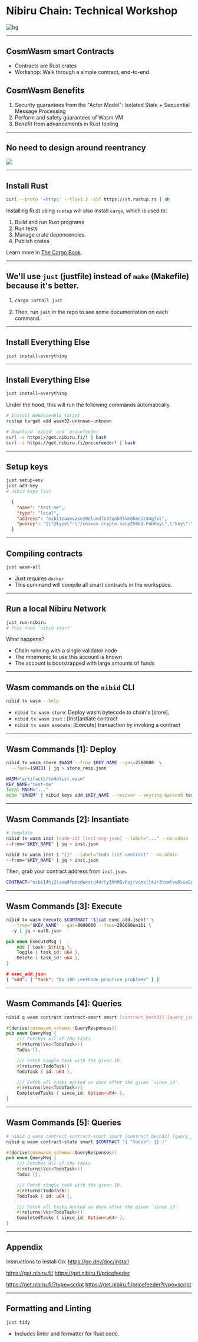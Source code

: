# Nibiru Chain: Technical Workshop

<!-- class: invert -->

![bg](./assets/bg-dark.png)
<!-- Changes background of the first slide. -->

---

## CosmWasm smart Contracts

- Contracts are Rust crates
- Workshop: Walk through a simple contract, end-to-end

## CosmWasm Benefits

1. Security guarantees from the "Actor Model": Isolated State + Sequential
   Message Processing
2. Perform and safety guarantees of Wasm VM
3. Benefit from advancements in Rust tooling

---

## No need to design around reentrancy

![](./assets/reentrancy.png)

---

## Install Rust

```bash
curl --proto '=https' --tlsv1.2 -sSf https://sh.rustup.rs | sh
```

Installing Rust using `rustup` will also install `cargo`, which is used to:

1. Build and run Rust programs
2. Run tests
3. Manage crate depencencies. 
4. Publish crates

Learn more in [The Cargo Book](https://doc.rust-lang.org/cargo/getting-started/first-steps.html).

---

## We'll use `just` (justfile) instead of `make` (Makefile) because it's better.

1. 
    ```bash
    cargo install just
    ```
2. Then, run `just` in the repo to see some documentation on each command.

---

## Install Everything Else

```bash 
just install-everything
```

--- 

## Install Everything Else

```bash 
just install-everything
```

Under the hood, this will run the following commands automatically.

```bash
# Install WebAssembly target
rustup target add wasm32-unknown-unknown
```

```bash
# Download `nibid` and `pricefeeder`
curl -s https://get.nibiru.fi/! | bash
curl -s https://get.nibiru.fi/pricefeeder! | bash
```

---

## Setup keys

```bash
just setup-env
just add-key
# nibid keys list 
```

```json
  {
    "name": "test-me",
    "type": "local",
    "address": "nibi1zaavvzxez0elundtn32qnk9lkm8kmcsz44g7xl",
    "pubkey": "{\"@type\":\"/cosmos.crypto.secp256k1.PubKey\",\"key\":\"AvzwBOriY8sVwEXrXf1gXanhT9imlfWeUWLQ8pMxrRsg\"}"
  }
```

--- 

## Compiling contracts

```bash
just wasm-all
```

- Just requires `docker`
- This command will compile all smart contracts in the workspace.


---

## Run a local Nibiru Network

```bash
just run-nibiru
# This runs `nibid start`
```

What happens?
- Chain running with a single validator node
- The mnemonic to use this account is known
- The account is bootstrapped with large amounts of funds

--- 

## Wasm commands on the `nibid` CLI

```bash
nibid tx wasm --help
```

- `nibid tx wasm store`: Deploy wasm bytecode to chain's [store].
- `nibid tx wasm inst` : [Inst]antiate contract
- `nibid tx wasm execute`: [Execute] transaction by invoking a contract 

---

## Wasm Commands [1]: Deploy

```bash
nibid tx wasm store $WASM --from $KEY_NAME --gas=2500000  \
  --fees=1$NIBI | jq > store_resp.json
```

```bash
WASM="artifacts/todolist.wasm"
KEY_NAME="test-me"
local MNEM="..." 
echo "$MNEM" | nibid keys add $KEY_NAME --recover --keyring-backend test
```

<!-- local MNEM="guard cream sadness conduct invite crumble clock pudding hole grit liar hotel maid produce squeeze return argue turtle know drive eight casino maze host"  -->

---

## Wasm Commands [2]: Insantiate

```bash
# template
nibid tx wasm inst [code-id] [inst-msg-json] --label="..." --no-admin
--from="$KEY_NAME" | jq > inst.json
```

```bash
nibid tx wasm inst 1 "{}" --label="todo list contract" --no-admin
--from="$KEY_NAME" | jq > inst.json
```

Then, grab your contract address from `inst.json`.
```bash
CONTRACT="nibi14hj2tavq8fpesdwxxcu44rty3hh90vhujrvcmstl4zr3txmfvw9ssa9gcs"
```

---

## Wasm Commands [3]: Execute

```bash
nibid tx wasm execute $CONTRACT "$(cat exec_add.json)" \
  --from="$KEY_NAME" --gas=8000000 --fees=200000unibi \ 
  -y | jq > out0.json
```

```rust
pub enum ExecuteMsg {
    Add { task: String },
    Toggle { task_id: u64 },
    Delete { task_id: u64 },
}
```

```json
# exec_add.json
{ "add": { "task": "Do 100 LeetCode practice problems" } }
```

--- 

## Wasm Commands [4]: Queries

```bash
nibid q wasm contract contract-smart smart [contract_bech32] [query_json]
```

```rust
#[derive(cosmwasm_schema::QueryResponses)]
pub enum QueryMsg {
    /// Fetches all of the tasks
    #[returns(Vec<TodoTask>)]
    Todos {},

    /// Fetch single task with the given ID.
    #[returns(TodoTask)]
    TodoTask { id: u64 },

    /// Fetch all tasks marked as done after the given `since_id`.
    #[returns(Vec<TodoTask>)]
    CompletedTasks { since_id: Option<u64> },
}
```

---

## Wasm Commands [5]: Queries

```bash
# nibid q wasm contract contract-smart smart [contract_bech32] [query_json]
nibid q wasm contract-state smart $CONTRACT '{ "todos": {} }'
```

```rust
#[derive(cosmwasm_schema::QueryResponses)]
pub enum QueryMsg {
    /// Fetches all of the tasks
    #[returns(Vec<TodoTask>)]
    Todos {},

    /// Fetch single task with the given ID.
    #[returns(TodoTask)]
    TodoTask { id: u64 },

    /// Fetch all tasks marked as done after the given `since_id`.
    #[returns(Vec<TodoTask>)]
    CompletedTasks { since_id: Option<u64> },
}
```

---

## Appendix

Instructions to install Go:
https://go.dev/doc/install

https://get.nibiru.fi/
https://get.nibiru.fi/pricefeeder

https://get.nibiru.fi/?type=script
https://get.nibiru.fi/pricefeeder?type=script


---

## Formatting and Linting

```bash
just tidy
```

- Includes linter and formatter for Rust code. 

